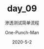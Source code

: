 ---
layout:     post
title:     day_09
subtitle:  渗透测试简单流程
date:       2020-5-2
author:     One-Punch-Man
header-img: "img/man-6.jpg"
catalog: true
tags: 
     - 网络安全
     - 千锋教育
---
